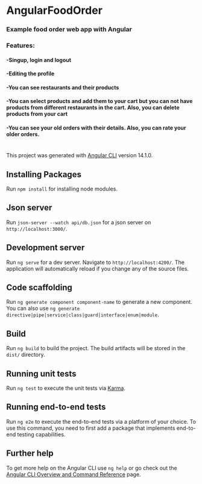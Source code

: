 # AngularFoodOrder

### Example food order web app with Angular

### Features:

#### -Singup, login and logout
#### -Editing the profile
#### -You can see restaurants and their products
#### -You can select products and add them to your cart but you can not have products from different restaurants in the cart. Also, you can delete products from your cart
#### -You can see your old orders with their details. Also, you can rate your older orders.

#

This project was generated with [Angular CLI](https://github.com/angular/angular-cli) version 14.1.0.

## Installing Packages

Run `npm install` for installing node modules.

## Json server

Run `json-server --watch api/db.json` for a json server on `http://localhost:3000/`.

## Development server

Run `ng serve` for a dev server. Navigate to `http://localhost:4200/`. The application will automatically reload if you change any of the source files.

## Code scaffolding

Run `ng generate component component-name` to generate a new component. You can also use `ng generate directive|pipe|service|class|guard|interface|enum|module`.

## Build

Run `ng build` to build the project. The build artifacts will be stored in the `dist/` directory.

## Running unit tests

Run `ng test` to execute the unit tests via [Karma](https://karma-runner.github.io).

## Running end-to-end tests

Run `ng e2e` to execute the end-to-end tests via a platform of your choice. To use this command, you need to first add a package that implements end-to-end testing capabilities.

## Further help

To get more help on the Angular CLI use `ng help` or go check out the [Angular CLI Overview and Command Reference](https://angular.io/cli) page.

